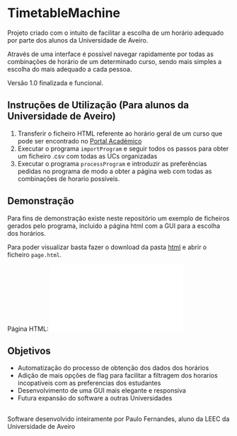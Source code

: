 # TimetableMachine
Projeto criado com o intuito de facilitar a escolha de um horário adequado por parte dos alunos da Universidade de Aveiro.

Através de uma interface é possível navegar rapidamente por todas as combinações de horário de um determinado curso, sendo mais simples a escolha do mais adequado a cada pessoa.

Versão 1.0 finalizada e funcional.

## Instruções de Utilização (Para alunos da Universidade de Aveiro)
 1) Transferir o ficheiro HTML referente ao horário geral de um curso que pode ser encontrado no [Portal Académico](https://paco.ua.pt/horariosweb/)
 2) Executar o programa `importProgram` e seguir todos os passos para obter um ficheiro .csv com todas as UCs organizadas
 3) Executar o programa `processProgram` e introduzir as preferências pedidas no programa de modo a obter a página web com todas as combinações de horario possíveis.

## Demonstração
Para fins de demonstração existe neste repositório um exemplo de ficheiros gerados pelo programa, incluido a página html com a GUI para a escolha dos horários.

Para poder visualizar basta fazer o download da pasta [html](html) e abrir o ficheiro `page.html`.

Página HTML:
![html_page](html/page.html)

## Objetivos
 - Automatização do processo de obtenção dos dados dos horários
 - Adição de mais opções de flag para facilitar a filtragem dos horarios incopatíveis com as preferencias dos estudantes
 - Desenvolvimento de uma GUI mais elegante e responsiva
 - Futura expansão do software a outras Universidades

## 
Software desenvolvido inteiramente por Paulo Fernandes, aluno da LEEC da Universidade de Aveiro
